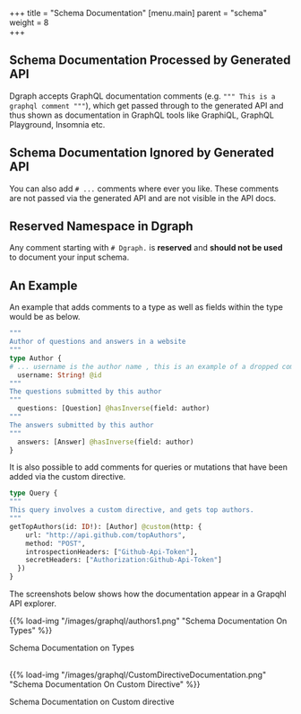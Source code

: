 +++
title = "Schema Documentation"
[menu.main]
    parent = "schema"
    weight = 8   
+++
## Schema Documentation Processed  by Generated API
Dgraph accepts GraphQL documentation comments (e.g. `""" This is a graphql comment """`), which get passed through to the generated API and thus shown as documentation in GraphQL tools like GraphiQL, GraphQL Playground, Insomnia etc.

## Schema Documentation Ignored by Generated API
You can also add `# ...` comments where ever you like.  These comments are not passed via the generated API and are not visible in the API docs.

## Reserved Namespace in Dgraph
Any comment starting with `# Dgraph.` is **reserved** and **should not be used** to document your input schema.

## An Example
An example that adds comments to a type as well as fields within the type would be as below.

```graphql
"""
Author of questions and answers in a website
"""
type Author {
# ... username is the author name , this is an example of a dropped comment
  username: String! @id
"""
The questions submitted by this author
"""
  questions: [Question] @hasInverse(field: author)
"""
The answers submitted by this author
"""
  answers: [Answer] @hasInverse(field: author)
}
```

It is also possible to add comments for queries or mutations that have been added via the custom directive.
```graphql
type Query {
"""
This query involves a custom directive, and gets top authors.
"""
getTopAuthors(id: ID!): [Author] @custom(http: {
    url: "http://api.github.com/topAuthors",
    method: "POST",
    introspectionHeaders: ["Github-Api-Token"],
    secretHeaders: ["Authorization:Github-Api-Token"]
  })
}
```
The screenshots below shows how the documentation appear in a Grapqhl API explorer.<br>

{{% load-img "/images/graphql/authors1.png" "Schema Documentation On Types" %}}
<p style="text-align: left;">Schema Documentation on Types</p>
<br>
{{% load-img "/images/graphql/CustomDirectiveDocumentation.png" "Schema Documentation On Custom Directive" %}}
<p style="text-align: left;">Schema Documentation on Custom directive</p>

